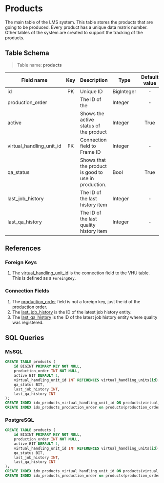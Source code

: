 # Products

The main table of the LMS system. This table stores the products that are going
to be produced. Every product has a unique data matrix number. Other tables of
the system are created to support the tracking of the products.

## Table Schema

> Table name: **products**

| Field name               | Key | Description                                          | Type       | Default value | Required |
|--------------------------|:---:|------------------------------------------------------|------------|:-------------:|:--------:|
| id                       | PK  | Unique ID                                            | BigInteger |       -       |    Y     |
| production_order         |     | The ID of the                                        | Integer    |       -       |    Y     |
| active                   |     | Shows the active status of the product               | Integer    |     True      |    N     |
| virtual_handling_unit_id | FK  | Connection field to Frame ID                         | Integer    |       -       |    N     |
| qa_status                |     | Shows that the product is good to use in production. | Bool       |     True      |    N     |
| last_job_history         |     | The ID of the last history item                      | Integer    |       -       |    N     |
| last_qa_history          |     | The ID of the last quality history item              | Integer    |       -       |    N     |

## References

### Foreign Keys

1. The [virtual_handling_unit_id](TableVirtualHandlingUnits.md) is the
   connection field to the VHU table. This is defined as a `ForeingKey`.

### Connection Fields

1. The [production_order](TableProductionOrders.md) field is not a foreign key,
   just the id of the production order.
2. The [last_job_history](TableProductHistories.md) is the ID of the latest job
   history entity.
3. The [last_qa_history](TableProductHistories.md) is the ID of the latest job
   history entity where quality was registered.

## SQL Queries

### MsSQL

```SQL
CREATE TABLE products (
    id BIGINT PRIMARY KEY NOT NULL,
	production_order INT NOT NULL,
    active BIT DEFAULT 1,
    virtual_handling_unit_id INT REFERENCES virtual_handling_units(id),
	qa_status BIT,
    last_job_history INT,
	last_qa_history INT
);
CREATE INDEX idx_products_virtual_handling_unit_id ON products(virtual_handling_unit_id);
CREATE INDEX idx_products_production_order on products(production_order);
```

### PostgreSQL

```SQL
CREATE TABLE products (
    id BIGINT PRIMARY KEY NOT NULL,
	production_order INT NOT NULL,
    active BIT DEFAULT 1,
    virtual_handling_unit_id INT REFERENCES virtual_handling_units(id),
	qa_status BIT,
    last_job_history INT,
	last_qa_history INT
);
CREATE INDEX idx_products_virtual_handling_unit_id ON products(virtual_handling_unit_id);
CREATE INDEX idx_products_production_order on products(production_order);
```